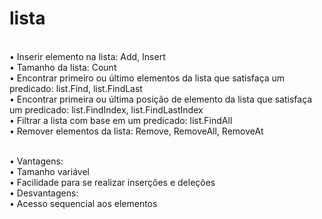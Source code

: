 # lista

<br/>• Inserir elemento na lista: Add, Insert
<br/>• Tamanho da lista: Count
<br/>• Encontrar primeiro ou último elementos da lista que satisfaça um predicado: 
       list.Find, list.FindLast
<br/>• Encontrar primeira ou última posição de elemento da lista que satisfaça um 
       predicado: list.FindIndex, list.FindLastIndex
<br/>• Filtrar a lista com base em um predicado: list.FindAll
<br/>• Remover elementos da lista: Remove, RemoveAll, RemoveAt

<br/>• Vantagens: 
<br/>• Tamanho variável
<br/>• Facilidade para se realizar inserções e deleções
<br/>• Desvantagens:
<br/>• Acesso sequencial aos elementos 

 
